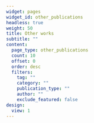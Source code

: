 ```yaml
---
widget: pages
widget_id: other_publications
headless: true
weight: 50
title: Other works
subtitle: ""
content:
  page_type: other_publications
  count: 10
  offset: 0
  order: desc
  filters:
    tag: ""
    category: ""
    publication_type: ""
    author: ""
    exclude_featured: false
design:
  view: 1
---
```


